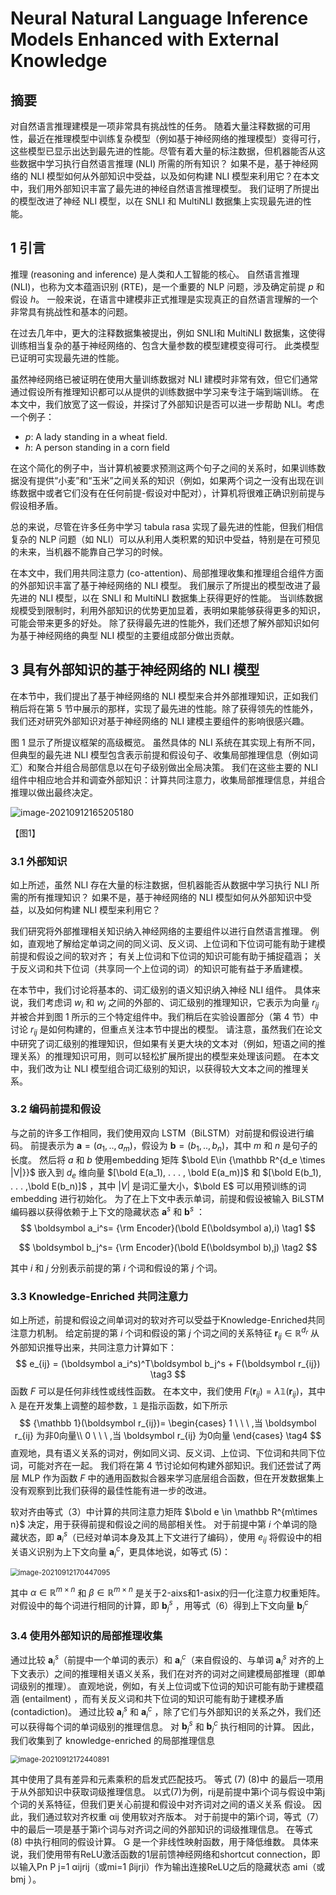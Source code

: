 # Neural Natural Language Inference Models Enhanced with External Knowledge

## 摘要

对自然语言推理建模是一项非常具有挑战性的任务。 随着大量注释数据的可用性，最近在推理模型中训练复杂模型（例如基于神经网络的推理模型）变得可行，这些模型已显示出达到最先进的性能。尽管有着大量的标注数据，但机器能否从这些数据中学习执行自然语言推理 (NLI) 所需的所有知识？ 如果不是，基于神经网络的 NLI 模型如何从外部知识中受益，以及如何构建 NLI 模型来利用它？在本文中，我们用外部知识丰富了最先进的神经自然语言推理模型。 我们证明了所提出的模型改进了神经 NLI 模型，以在 SNLI 和 MultiNLI 数据集上实现最先进的性能。

## 1 引言

推理 (reasoning and inference) 是人类和人工智能的核心。 自然语言推理 (NLI)，也称为文本蕴涵识别 (RTE)，是一个重要的 NLP 问题，涉及确定前提 $p$ 和 假设 $h$。 一般来说，在语言中建模非正式推理是实现真正的自然语言理解的一个非常具有挑战性和基本的问题。

在过去几年中，更大的注释数据集被提出，例如 SNLI和 MultiNLI 数据集，这使得训练相当复杂的基于神经网络的、包含大量参数的模型建模变得可行。 此类模型已证明可实现最先进的性能。

虽然神经网络已被证明在使用大量训练数据对 NLI 建模时非常有效，但它们通常通过假设所有推理知识都可以从提供的训练数据中学习来专注于端到端训练。 在本文中，我们放宽了这一假设，并探讨了外部知识是否可以进一步帮助 NLI。考虑一个例子：

- $p$: A lady standing in a wheat field.
- $h$: A person standing in a corn field

在这个简化的例子中，当计算机被要求预测这两个句子之间的关系时，如果训练数据没有提供“小麦”和“玉米”之间关系的知识（例如，如果两个词之一没有出现在训练数据中或者它们没有在任何前提-假设对中配对），计算机将很难正确识别前提与假设相矛盾。

总的来说，尽管在许多任务中学习 tabula rasa 实现了最先进的性能，但我们相信复杂的 NLP 问题（如 NLI）可以从利用人类积累的知识中受益，特别是在可预见的未来，当机器不能靠自己学习的时候。

在本文中，我们用共同注意力 (co-attention)、局部推理收集和推理组合组件方面的外部知识丰富了基于神经网络的 NLI 模型。 我们展示了所提出的模型改进了最先进的 NLI 模型，以在 SNLI 和 MultiNLI 数据集上获得更好的性能。 当训练数据规模受到限制时，利用外部知识的优势更加显着，表明如果能够获得更多的知识，可能会带来更多的好处。 除了获得最先进的性能外，我们还想了解外部知识如何为基于神经网络的典型 NLI 模型的主要组成部分做出贡献。



## 3 具有外部知识的基于神经网络的 NLI 模型

在本节中，我们提出了基于神经网络的 NLI 模型来合并外部推理知识，正如我们稍后将在第 5 节中展示的那样，实现了最先进的性能。除了获得领先的性能外，我们还对研究外部知识对基于神经网络的 NLI 建模主要组件的影响很感兴趣。

图 1 显示了所提议框架的高级概览。 虽然具体的 NLI 系统在其实现上有所不同，但典型的最先进 NLI 模型包含表示前提和假设句子、收集局部推理信息（例如词汇）和聚合并组合局部信息以在句子级别做出全局决策。 我们在这些主要的 NLI 组件中相应地合并和调查外部知识：计算共同注意力，收集局部推理信息，并组合推理以做出最终决定。

![image-20210912165205180](https://gitee.com/Wales-Z/image_bed/raw/master/img/image-20210912165205180.png)

【图1】

### 3.1 外部知识

如上所述，虽然 NLI 存在大量的标注数据，但机器能否从数据中学习执行 NLI 所需的所有推理知识？ 如果不是，基于神经网络的 NLI 模型如何从外部知识中受益，以及如何构建 NLI 模型来利用它？

我们研究将外部推理相关知识纳入神经网络的主要组件以进行自然语言推理。 例如，直观地了解给定单词之间的同义词、反义词、上位词和下位词可能有助于建模前提和假设之间的软对齐； 有关上位词和下位词的知识可能有助于捕捉蕴涵； 关于反义词和共下位词（共享同一个上位词的词）的知识可能有益于矛盾建模。

在本节中，我们讨论将基本的、词汇级别的语义知识纳入神经 NLI 组件。 具体来说，我们考虑词 $w_i$ 和 $w_j$ 之间的外部的、词汇级别的推理知识，它表示为向量 $r_{ij}$ 并被合并到图 1 所示的三个特定组件中。我们稍后在实验设置部分（第 4 节）中讨论 $r_{ij}$ 是如何构建的，但重点关注本节中提出的模型。 请注意，虽然我们在论文中研究了词汇级别的推理知识，但如果有关更大块的文本对（例如，短语之间的推理关系）的推理知识可用，则可以轻松扩展所提出的模型来处理该问题。 在本文中，我们改为让 NLI 模型组合词汇级别的知识，以获得较大文本之间的推理关系。

### 3.2 编码前提和假设

与之前的许多工作相同，我们使用双向 LSTM（BiLSTM）对前提和假设进行编码。 前提表示为 $\boldsymbol a = (a_1, . . , a_m)$，假设为 $\boldsymbol b = (b_1, . . , b_n)$，其中 $m$ 和 $n$ 是句子的长度。 然后将 $a$ 和 $b$ 使用embedding 矩阵 $\bold E\in {\mathbb R^{d_e \times |V|}}$ 嵌入到 $d_e$ 维向量 $[\bold E(a_1), .  .  .  , \bold E(a_m)]$ 和 $[\bold E(b_1), .  .  .  ,\bold E(b_n)]$  ，其中 $|V|$ 是词汇量大小，$\bold E$ 可以用预训练的词 embedding 进行初始化。 为了在上下文中表示单词，前提和假设被输入 BiLSTM 编码器以获得依赖于上下文的隐藏状态 $\boldsymbol a^s$ 和 $\boldsymbol b^s$ ：
$$
\boldsymbol a_i^s= {\rm Encoder}(\bold E(\boldsymbol a),i)
\tag1
$$

$$
\boldsymbol b_j^s= {\rm Encoder}(\bold E(\boldsymbol b),j)
\tag2
$$

其中 $i$ 和 $j$ 分别表示前提的第 $i$ 个词和假设的第 $j$ 个词。



### 3.3 Knowledge-Enriched 共同注意力

如上所述，前提和假设之间单词对的软对齐可以受益于Knowledge-Enriched共同注意力机制。 给定前提的第 $i$ 个词和假设的第 $j$ 个词之间的关系特征 $\boldsymbol r_{ij} \in {\mathbb R}^{d_r}$ 从外部知识推导出来，共同注意力计算如下：
$$
e_{ij} = (\boldsymbol a_i^s)^T\boldsymbol b_j^s + F(\boldsymbol r_{ij})
\tag3
$$
函数 $F$ 可以是任何非线性或线性函数。 在本文中，我们使用 $F(\boldsymbol r_{ij}) = λ\mathbb 1(\boldsymbol r_{ij})$，其中 λ 是在开发集上调整的超参数，${\mathbb 1}$ 是指示函数，如下所示
$$
{\mathbb 1}(\boldsymbol r_{ij})=
\begin{cases}
1 \ \ \ ,当 \boldsymbol r_{ij} 为非0向量\\
0 \ \ \ ,当 \boldsymbol r_{ij} 为0向量
\end{cases}
\tag4
$$
直观地，具有语义关系的词对，例如同义词、反义词、上位词、下位词和共同下位词，可能对齐在一起。
我们将在第 4 节讨论如何构建外部知识。我们还尝试了两层 MLP 作为函数 $F$ 中的通用函数拟合器来学习底层组合函数，但在开发数据集上没有观察到比我们获得的最佳性能有进一步的改进。

软对齐由等式（3）中计算的共同注意力矩阵 $\bold e \in \mathbb R^{m\times n}$ 决定，用于获得前提和假设之间的局部相关性。 对于前提中第 $i$ 个单词的隐藏状态，即 $\boldsymbol a_i^s$（已经对单词本身及其上下文进行了编码），使用 $e_{ij}$ 将假设中的相关语义识别为上下文向量 $\boldsymbol a_i^c$，更具体地说，如等式 (5)：

<img src="https://gitee.com/Wales-Z/image_bed/raw/master/img/image-20210912170447095.png" alt="image-20210912170447095" style="zoom:80%;" />

其中 $\alpha \in \mathbb R^{m \times n}$ 和  $\beta \in \mathbb R^{m \times n}$ 是关于2-aixs和1-asix的归一化注意力权重矩阵。对假设中的每个词进行相同的计算，即 $\boldsymbol b_j^s$ ，用等式（6）得到上下文向量 $\boldsymbol b_j^c$

### 3.4 使用外部知识的局部推理收集

通过比较  $\boldsymbol a_i^s$（前提中一个单词的表示）和 $\boldsymbol a_i^c$（来自假设的、与单词 $\boldsymbol a_i^s$ 对齐的上下文表示）之间的推理相关语义关系，我们在对齐的词对之间建模局部推理（即单词级别的推理）。 直观地说，例如，有关上位词或下位词的知识可能有助于建模蕴涵 (entailment) ，而有关反义词和共下位词的知识可能有助于建模矛盾 (contadiction)。 通过比较 $\boldsymbol a_i^s$ 和 $\boldsymbol a_i^c$ ，除了它们与外部知识的关系之外，我们还可以获得每个词的单词级别的推理信息。 对 $\boldsymbol b_j^s$ 和 $\boldsymbol b_j^c$ 执行相同的计算。 因此，我们收集到了 knowledge-enriched 的局部推理信息

<img src="https://gitee.com/Wales-Z/image_bed/raw/master/img/image-20210912172440891.png" alt="image-20210912172440891" style="zoom:80%;" />

其中使用了具有差异和元素乘积的启发式匹配技巧。 等式 (7) (8)中 的最后一项用于从外部知识中获取词级推理信息。 以式(7)为例，rij是前提中第i个词与假设中第j个词的关系特征，但我们更关心前提和假设中对齐词对之间的语义关系 假设。 因此，我们通过软对齐权重 αij 使用软对齐版本。 对于前提中的第i个词，等式（7）中的最后一项是基于第i个词与对齐词之间的外部知识的词级推理信息。 在等式 (8) 中执行相同的假设计算。  G 是一个非线性映射函数，用于降低维数。
具体来说，我们使用带有ReLU激活函数的1层前馈神经网络和shortcut connection，即以输入Pn P j=1 αijrij（或mi=1 βijrji）作为输出连接ReLU之后的隐藏状态 ami（或 bmj ）。
